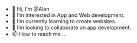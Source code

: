 - 👋 Hi, I’m @Alan
- 👀 I’m interested in App and Web development.
- 🌱 I’m currently learning to create websites.
- 💞️ I’m looking to collaborate on app development.
- 📫 How to reach me ...

<!---
alan3737/alan3737 is a ✨ special ✨ repository because its `README.md` (this file) appears on your GitHub profile.
You can click the Preview link to take a look at your changes.
--->
